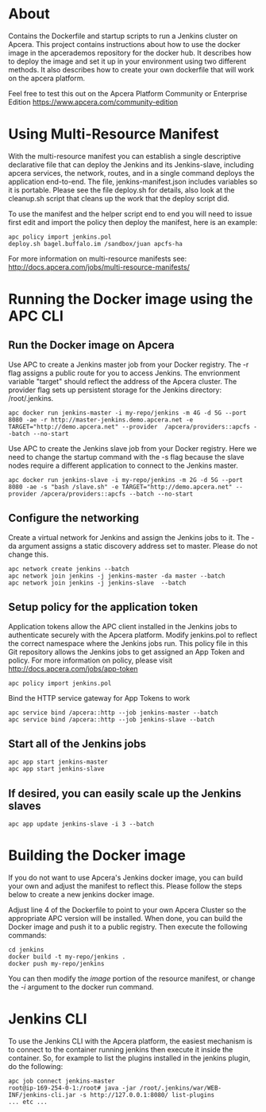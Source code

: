 # About

Contains the Dockerfile and startup scripts to run a Jenkins cluster on Apcera. This project contains instructions about how to use the docker image in the apcerademos
repository for the docker hub.  It describes how to deploy the image and set it up in your environment using two different methods.  It also describes how to create
your own dockerfile that will work on the apcera platform.

Feel free to test this out on the Apcera Platform Community or Enterprise Edition https://www.apcera.com/community-edition

# Using Multi-Resource Manifest
With the multi-resource manifest you can establish a single descriptive declarative file that can deploy the Jenkins and its Jenkins-slave, including apcera services, the network, routes, and in a single command deploys the application end-to-end. The file, jenkins-manifest.json includes variables so it is portable. Please see the file deploy.sh for details, also look at the cleanup.sh script that cleans up the work that the deploy script did.

To use the manifest and the helper script end to end you will need to issue first edit and import the policy then deploy the manifest, here is an example:

```
apc policy import jenkins.pol
deploy.sh bagel.buffalo.im /sandbox/juan apcfs-ha
```
For more information on multi-resource manifests see: http://docs.apcera.com/jobs/multi-resource-manifests/


# Running the Docker image using the APC CLI
## Run the Docker image on Apcera
Use APC to create a Jenkins master job from your Docker registry. The -r flag assigns a public route for you to access Jenkins. The envrionment variable "target" should reflect the address of the Apcera cluster. The provider flag sets up persistent storage for the Jenkins directory: /root/.jenkins.
```
apc docker run jenkins-master -i my-repo/jenkins -m 4G -d 5G --port 8080 -ae -r http://master-jenkins.demo.apcera.net -e TARGET="http://demo.apcera.net" --provider  /apcera/providers::apcfs --batch --no-start
```

Use APC to create the Jenkins slave job from your Docker registry. Here we need to change the startup command with the -s flag because the slave nodes require a different application to connect to the Jenkins master.
```
apc docker run jenkins-slave -i my-repo/jenkins -m 2G -d 5G --port 8080 -ae -s "bash /slave.sh" -e TARGET="http://demo.apcera.net" --provider /apcera/providers::apcfs --batch --no-start
```

## Configure the networking
Create a virtual network for Jenkins and assign the Jenkins jobs to it. The -da argument assigns a static discovery address set to master. Please do not change this.
```
apc network create jenkins --batch
apc network join jenkins -j jenkins-master -da master --batch
apc network join jenkins -j jenkins-slave  --batch
```

## Setup policy for the application token
Application tokens allow the APC client installed in the Jenkins jobs to authenticate securely with the Apcera platform. Modify jenkins.pol to reflect the correct namespace where the Jenkins jobs run. This policy file in this Git repository allows the Jenkins jobs to get assigned an App Token and policy. For more information on policy, please visit http://docs.apcera.com/jobs/app-token
```
apc policy import jenkins.pol
```

Bind the HTTP service gateway for App Tokens to work
```
apc service bind /apcera::http --job jenkins-master --batch
apc service bind /apcera::http --job jenkins-slave --batch
```

## Start all of the Jenkins jobs
```
apc app start jenkins-master
apc app start jenkins-slave
```

## If desired, you can easily scale up the Jenkins slaves
```
apc app update jenkins-slave -i 3 --batch
```

# Building the Docker image

If you do not want to use Apcera's Jenkins docker image, you can build your own and adjust the manifest to reflect this.  Please follow the steps below to create a new jenkins docker image.

Adjust line 4 of the Dockerfile to point to your own Apcera Cluster so the appropriate APC version will be installed. When done, you can build the Docker image and push it to a public registry.  Then execute the following commands:
```
cd jenkins
docker build -t my-repo/jenkins .
docker push my-repo/jenkins
```
You can then modify the _image_ portion of the resource manifest, or change the _-i_ argument to the docker run command.

# Jenkins CLI

To use the Jenkins CLI with the Apcera platform, the easiest mechanism is to connect to the container running jenkins then execute it inside the container.
So, for example to list the plugins installed in the jenkins plugin, do the following:

```
apc job connect jenkins-master
root@ip-169-254-0-1:/root# java -jar /root/.jenkins/war/WEB-INF/jenkins-cli.jar -s http://127.0.0.1:8080/ list-plugins
... etc ...
```
